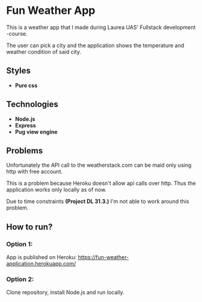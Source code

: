 # Fun Weather App

This is a weather app that I made during Laurea UAS' Fullstack development -course.

The user can pick a city and the application shows the temperature and weather condition
of said city.

## Styles
- **Pure css**

## Technologies
- **Node.js**
- **Express**
- **Pug view engine**

## Problems
Unfortunately the API call to the weatherstack.com can be maid only using
http with free account.

This is a problem because Heroku doesn't allow api calls over http. Thus
the application works only locally as of now.

Due to time constraints **(Project DL 31.3.)** I'm not able to work around this problem. 

## How to run?
### Option 1:
App is published on Heroku: https://fun-weather-application.herokuapp.com/
### Option 2:
Clone repository, install Node.js and run locally.